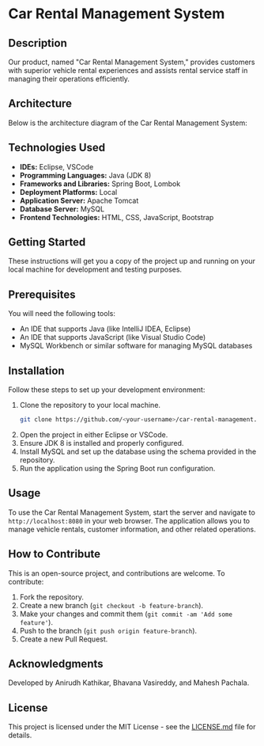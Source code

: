 
# Car Rental Management System

## Description
Our product, named "Car Rental Management System," provides customers with superior vehicle rental experiences and assists rental service staff in managing their operations efficiently.

## Architecture
Below is the architecture diagram of the Car Rental Management System:



## Technologies Used
- **IDEs:** Eclipse, VSCode
- **Programming Languages:** Java (JDK 8)
- **Frameworks and Libraries:** Spring Boot, Lombok
- **Deployment Platforms:** Local
- **Application Server:** Apache Tomcat
- **Database Server:** MySQL
- **Frontend Technologies:** HTML, CSS, JavaScript, Bootstrap

## Getting Started
These instructions will get you a copy of the project up and running on your local machine for development and testing purposes.

## Prerequisites
You will need the following tools:
- An IDE that supports Java (like IntelliJ IDEA, Eclipse)
- An IDE that supports JavaScript (like Visual Studio Code)
- MySQL Workbench or similar software for managing MySQL databases

## Installation
Follow these steps to set up your development environment:

1. Clone the repository to your local machine.
   ```bash
   git clone https://github.com/<your-username>/car-rental-management.git
   ```
2. Open the project in either Eclipse or VSCode.
3. Ensure JDK 8 is installed and properly configured.
4. Install MySQL and set up the database using the schema provided in the repository.
5. Run the application using the Spring Boot run configuration.

## Usage
To use the Car Rental Management System, start the server and navigate to `http://localhost:8080` in your web browser. The application allows you to manage vehicle rentals, customer information, and other related operations.

## How to Contribute
This is an open-source project, and contributions are welcome. To contribute:

1. Fork the repository.
2. Create a new branch (`git checkout -b feature-branch`).
3. Make your changes and commit them (`git commit -am 'Add some feature'`).
4. Push to the branch (`git push origin feature-branch`).
5. Create a new Pull Request.

## Acknowledgments
Developed by Anirudh Kathikar, Bhavana Vasireddy, and Mahesh Pachala.

## License
This project is licensed under the MIT License - see the [LICENSE.md](LICENSE) file for details.
